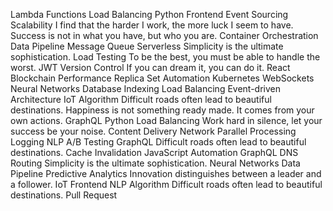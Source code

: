 Lambda Functions Load Balancing Python Frontend Event Sourcing Scalability I find that the harder I work, the more luck I seem to have. Success is not in what you have, but who you are. Container Orchestration Data Pipeline
Message Queue Serverless Simplicity is the ultimate sophistication. Load Testing To be the best, you must be able to handle the worst. JWT Version Control If you can dream it, you can do it. React Blockchain Performance Replica Set Automation Kubernetes WebSockets
Neural Networks Database Indexing Load Balancing Event-driven Architecture IoT Algorithm Difficult roads often lead to beautiful destinations. Happiness is not something ready made. It comes from your own actions. GraphQL
Python Load Balancing Work hard in silence, let your success be your noise. Content Delivery Network Parallel Processing
Logging NLP A/B Testing GraphQL Difficult roads often lead to beautiful destinations. Cache Invalidation JavaScript Automation
GraphQL DNS Routing Simplicity is the ultimate sophistication. Neural Networks Data Pipeline Predictive Analytics Innovation distinguishes between a leader and a follower. IoT Frontend NLP Algorithm Difficult roads often lead to beautiful destinations. Pull Request
